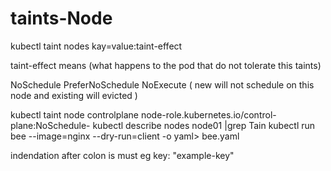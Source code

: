# taints-Node

kubectl taint nodes kay=value:taint-effect

taint-effect means (what happens to the pod that do not tolerate this taints)

NoSchedule
PreferNoSchedule
NoExecute ( new will not schedule on this node and existing will evicted )

kubectl taint node controlplane  node-role.kubernetes.io/control-plane:NoSchedule-
kubectl describe nodes node01 |grep Tain
kubectl run bee --image=nginx --dry-run=client -o yaml> bee.yaml

indendation after colon is must
eg
key: "example-key"

